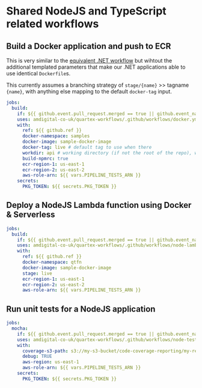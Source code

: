 # Shared NodeJS and TypeScript related workflows

## Build a Docker application and push to ECR

This is very similar to the [equivalent .NET workflow](./DOTNET.md#package-net-core-application-as-docker-image-and-push-to-aws-ecr) but wihtout the additional templated parameters that make our .NET applications able to use identical `Dockerfile`s.

This currently assumes a branching strategy of `stage/{name}` >> tagname `{name}`, with anything else mapping to the default `docker-tag` input.

```yml
jobs:
  build:
    if: ${{ github.event.pull_request.merged == true || github.event_name == 'workflow_dispatch' }}
    uses: amdigital-co-uk/quartex-workflows/.github/workflows/docker.yml@v1
    with:
      ref: ${{ github.ref }}
      docker-namespace: samples
      docker-image: sample-docker-image
      docker-tag: live # default tag to use when there
      workdir: api # working directory (if not the root of the repo), which should contain the Dockerfile
      build-npmrc: true
      ecr-region-1: us-east-1
      ecr-region-2: us-east-2
      aws-role-arn: ${{ vars.PIPELINE_TESTS_ARN }}
    secrets:
      PKG_TOKEN: ${{ secrets.PKG_TOKEN }}
```

## Deploy a NodeJS Lambda function using Docker & Serverless

```yml
jobs:
  build:
    if: ${{ github.event.pull_request.merged == true || github.event_name == 'workflow_dispatch' }}
    uses: amdigital-co-uk/quartex-workflows/.github/workflows/node-lambda.yml@v1
    with:
      ref: ${{ github.ref }}
      docker-namespace: qtfn
      docker-image: sample-docker-image
      stage: live
      ecr-region-1: us-east-1
      ecr-region-2: us-east-2
      aws-role-arn: ${{ vars.PIPELINE_TESTS_ARN }}
```

## Run unit tests for a NodeJS application

```yml
jobs:
  mocha:
    if: ${{ github.event.pull_request.merged == true || github.event_name == 'workflow_dispatch' }}
    uses: amdigital-co-uk/quartex-workflows/.github/workflows/node-tests.yml@v1
    with:
      coverage-s3-path: s3://my-s3-bucket/code-coverage-reporting/my-repo.csv # this path should be a unique CSV file for each repo
      debug: TRUE
      aws-region: us-east-1
      aws-role-arn: ${{ vars.PIPELINE_TESTS_ARN }}
    secrets:
      PKG_TOKEN: ${{ secrets.PKG_TOKEN }}
```